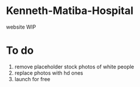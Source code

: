 # Kenneth-Matiba-Hospital
website WIP

# To do
1. remove placeholder stock photos of white people
2. replace photos with hd ones
3. launch for free
